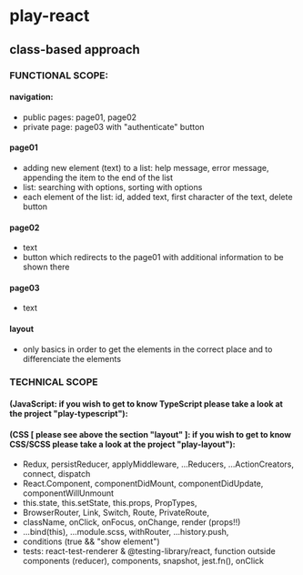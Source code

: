 # play-react
## class-based approach
### FUNCTIONAL SCOPE:
#### navigation:
* public pages: page01, page02
* private page: page03 with "authenticate" button
#### page01
* adding new element (text) to a list: help message, error message, appending the item to the end of the list
* list: searching with options, sorting with options
* each element of the list: id, added text, first character of the text, delete button
#### page02
* text
* button which redirects to the page01 with additional information to be shown there
#### page03
* text
#### layout
* only basics in order to get the elements in the correct place and to differenciate the elements

### TECHNICAL SCOPE 
#### (JavaScript: if you wish to get to know TypeScript please take a look at the project "play-typescript"):
#### (CSS [ please see above the section "layout" ]: if you wish to get to know CSS/SCSS please take a look at the project "play-layout"):
* Redux, persistReducer, applyMiddleware, ...Reducers, ...ActionCreators, connect, dispatch
* React.Component, componentDidMount, componentDidUpdate, componentWillUnmount 
* this.state, this.setState, this.props, PropTypes, 
* BrowserRouter, Link, Switch, Route, PrivateRoute, 
* className, onClick, onFocus, onChange, render (props!!) 
* ...bind(this), ...module.scss, withRouter, ...history.push, 
* conditions (true && "show element")
* tests: react-test-renderer & @testing-library/react, function outside components (reducer), components, snapshot, jest.fn(), onClick